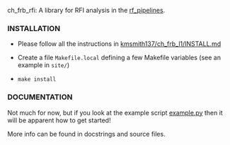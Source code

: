 ch_frb_rfi: A library for RFI analysis in the [rf_pipelines](https://github.com/kmsmith137/rf_pipelines).

### INSTALLATION

- Please follow all the instructions in [kmsmith137/ch_frb_l1/INSTALL.md](https://github.com/kmsmith137/ch_frb_l1/blob/master/INSTALL.md)

- Create a file `Makefile.local` defining a few Makefile variables (see an example in `site/`)

- `make install`

### DOCUMENTATION

Not much for now, but if you look at the example script [example.py](./example.py) then it will be apparent how to get started!

More info can be found in docstrings and source files.
